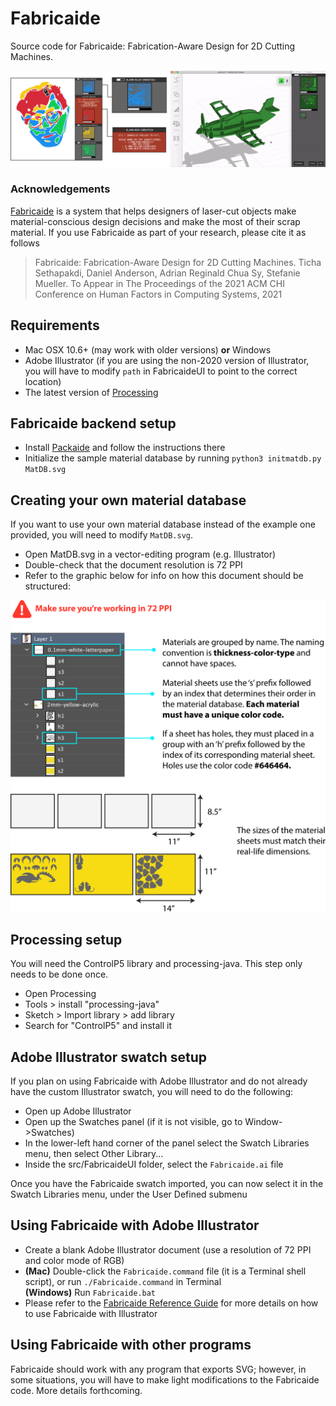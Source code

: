 # Fabricaide

Source code for Fabricaide: Fabrication-Aware Design for 2D Cutting Machines.

![Fabricaide](GIFteasernolabels.gif)

### Acknowledgements 

[Fabricaide](https://hcie.csail.mit.edu/research/fabricaide/fabricaide.html) is a system that helps designers of laser-cut objects make material-conscious design decisions and make the most of their scrap material. If you use Fabricaide as part of your research, please cite it as follows

> Fabricaide: Fabrication-Aware Design for 2D Cutting Machines.
> Ticha Sethapakdi, Daniel Anderson, Adrian Reginald Chua Sy, Stefanie Mueller.
> To Appear in The Proceedings of the 2021 ACM CHI Conference on Human Factors in Computing Systems, 2021

## Requirements

* Mac OSX 10.6+ (may work  with older versions) **or** Windows
* Adobe Illustrator (if you are using the non-2020 version of Illustrator, you will have to modify `path` in FabricaideUI to point to the correct location)
* The latest version  of [Processing](https://processing.org/)


## Fabricaide backend setup

* Install [Packaide](https://github.com/DanielLiamAnderson/Packaide) and follow the instructions there
* Initialize the sample material database by running `python3 initmatdb.py MatDB.svg`    

## Creating your own material database

If you want to use your own material database instead of the example one provided, you will need to modify `MatDB.svg`.
* Open MatDB.svg in a vector-editing program (e.g. Illustrator) 
* Double-check that the document resolution is 72 PPI 
* Refer to the graphic below for info on how this document should be structured:

![matdbtutorial](matdbtutorial.svg)

## Processing setup

You will need the ControlP5 library and processing-java. This step only needs to be done once.
* Open Processing
* Tools > install "processing-java"
* Sketch > Import library > add library
* Search for "ControlP5" and install it


## Adobe Illustrator swatch setup

If you plan on using Fabricaide with Adobe Illustrator and do not already have the custom Illustrator swatch, you will need to do the following:
* Open up Adobe Illustrator
* Open up the Swatches panel (if it is not visible, go to Window->Swatches)
* In the lower-left hand corner of the panel select the Swatch Libraries menu, then select Other Library...
* Inside the src/FabricaideUI folder, select  the `Fabricaide.ai` file

Once you have the Fabricaide swatch imported, you can now select it in the Swatch Libraries menu, under the User Defined submenu

## Using Fabricaide with Adobe Illustrator

* Create a blank Adobe Illustrator document (use a resolution of 72 PPI and color mode of RGB)
* **(Mac)** Double-click the `Fabricaide.command` file (it is a Terminal shell script), or run `./Fabricaide.command` in Terminal\
    **(Windows)** Run `Fabricaide.bat` 
* Please refer to the [Fabricaide Reference Guide](https://docs.google.com/document/d/1dcog25s2pAyX-dLwB0EoQPB70EbVmCBMU2zszpl-_LE/edit?usp=sharing) for more details on how to use Fabricaide with Illustrator

## Using Fabricaide with other programs

Fabricaide should work with any program that exports SVG; however, in some situations, you will have to make light modifications to the Fabricaide code. More details forthcoming. 

